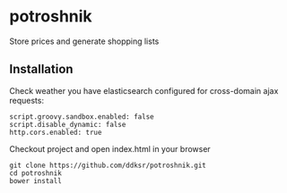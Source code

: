 # potroshnik
Store prices and generate shopping lists

## Installation

Check weather you have elasticsearch configured for cross-domain ajax requests:

	script.groovy.sandbox.enabled: false
	script.disable_dynamic: false
	http.cors.enabled: true

Checkout project and open index.html in your browser

	git clone https://github.com/ddksr/potroshnik.git
	cd potroshnik
	bower install

